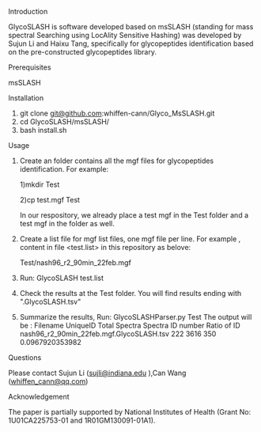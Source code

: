 Introduction

GlycoSLASH is software developed based on msSLASH (standing for mass spectral Searching using LocAlity Sensitive Hashing) was developed by Sujun Li and Haixu Tang, specifically for glycopeptides identification based on the pre-constructed glycopeptides library.

Prerequisites

msSLASH

Installation

1. git clone git@github.com:whiffen-cann/Glyco_MsSLASH.git
2. cd  GlycoSLASH/msSLASH/
3. bash install.sh

Usage

1. Create an folder contains all the mgf files for glycopeptides identification. For example:
   
   1)mkdir Test

   2)cp test.mgf Test

   In our respository, we already place a test mgf in the Test folder and a test mgf in the folder as well.
   
3. Create a list file for mgf list files, one mgf file per line. For example , content in file <test.list> in this repository as belove:

   Test/nash96_r2_90min_22feb.mgf
   
5. Run:
   GlycoSLASH test.list
   
6. Check the results at the Test folder. You will find results ending with ".GlycoSLASH.tsv"
   
8. Summarize the results, Run:
   GlycoSLASHParser.py Test
   The output will be :
   Filename        UniqueID        Total Spectra   Spectra ID number       Ratio of ID
   nash96_r2_90min_22feb.mgf.GlycoSLASH.tsv        222     3616    350     0.0967920353982

Questions

Please contact Sujun Li (sujli@indiana.edu ),Can Wang (whiffen_cann@qq.com)

Acknowledgement

The paper is partially supported by National Institutes of Health (Grant No: 1U01CA225753-01 and 1R01GM130091-01A1).
